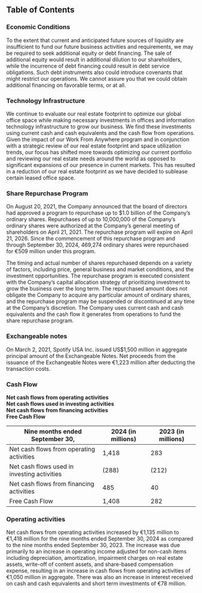 ## Table of Contents

### Economic Conditions
To the extent that current and anticipated future sources of liquidity are insufficient to fund our future business activities and requirements, we may be required to seek additional equity or debt financing. The sale of additional equity would result in additional dilution to our shareholders, while the incurrence of debt financing could result in debt service obligations. Such debt instruments also could introduce covenants that might restrict our operations. We cannot assure you that we could obtain additional financing on favorable terms, or at all.

### Technology Infrastructure
We continue to evaluate our real estate footprint to optimize our global office space while making necessary investments in offices and information technology infrastructure to grow our business. We find these investments using current cash and cash equivalents and the cash flow from operations. Given the impact of our Work From Anywhere program and in conjunction with a strategic review of our real estate footprint and space utilization trends, our focus has shifted more towards optimizing our current portfolio and reviewing our real estate needs around the world as opposed to significant expansions of our presence in current markets. This has resulted in a reduction of our real estate footprint as we have decided to sublease certain leased office space.

### Share Repurchase Program
On August 20, 2021, the Company announced that the board of directors had approved a program to repurchase up to $1.0 billion of the Company’s ordinary shares. Repurchases of up to 10,000,000 of the Company’s ordinary shares were authorized at the Company’s general meeting of shareholders on April 21, 2021. The repurchase program will expire on April 21, 2026. Since the commencement of this repurchase program and through September 30, 2024, 469,274 ordinary shares were repurchased for €509 million under this program.

The timing and actual number of shares repurchased depends on a variety of factors, including price, general business and market conditions, and the investment opportunities. The repurchase program is executed consistent with the Company’s capital allocation strategy of prioritizing investment to grow the business over the long term. The repurchased amount does not obligate the Company to acquire any particular amount of ordinary shares, and the repurchase program may be suspended or discontinued at any time at the Company’s discretion. The Company uses current cash and cash equivalents and the cash flow it generates from operations to fund the share repurchase program.

### Exchangeable notes
On March 2, 2021, Spotify USA Inc. issued US$1,500 million in aggregate principal amount of the Exchangeable Notes. Net proceeds from the issuance of the Exchangeable Notes were €1,223 million after deducting the transaction costs.

### Cash Flow

**Net cash flows from operating activities**  
**Net cash flows used in investing activities**  
**Net cash flows from financing activities**  
**Free Cash Flow**

| Nine months ended September 30,       | 2024 (in millions) | 2023 (in millions) |
|---------------------------------------|--------------------|--------------------|
| Net cash flows from operating activities | 1,418              | 283                |
| Net cash flows used in investing activities | (288)             | (212)              |
| Net cash flows from financing activities | 485                | 40                 |
| Free Cash Flow                          | 1,408              | 282                |

### Operating activities
Net cash flows from operating activities increased by €1,135 million to €1,418 million for the nine months ended September 30, 2024 as compared to the nine months ended September 30, 2023. The increase was due primarily to an increase in operating income adjusted for non-cash items including depreciation, amortization, impairment charges on real estate assets, write-off of content assets, and share-based compensation expense, resulting in an increase in cash flows from operating activities of €1,050 million in aggregate. There was also an increase in interest received on cash and cash equivalents and short term investments of €78 million.